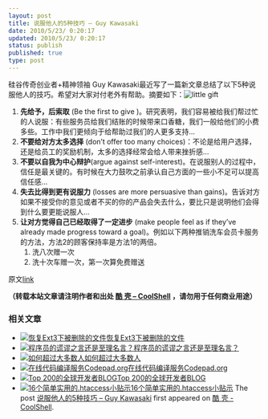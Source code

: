 ```yaml
---
layout: post
title: 说服他人的5种技巧 – Guy Kawasaki
date: 2010/5/23/ 0:20:17
updated: 2010/5/23/ 0:20:17
status: publish
published: true
type: post
---
```


硅谷传奇创业者+精神领袖 Guy Kawasaki最近写了一篇新文章总结了以下5种说服他人的技巧。希望对大家对付老外有帮助。摘要如下：![](https://www.openforum.com/media/db4cb6ac-3e35-48cc-87cb-19fe7b299c5c_detail.jpg "little gift")


1. **先给予，后索取** (Be the first to give )。研究表明，我们容易被给我们帮过忙的人说服：有些服务员给我们结账的时候带来口香糖，我们一般给他们的小费多些。工作中我们更倾向于给帮助过我们的人更多支持…
2. **不要给对方太多选择** (don’t offer too many choices)：不论是给用户选择，还是给员工的奖励机制，太多的选择经常会给人带来挫折感…
3. **不要以自我为中心辩护**(argue against self-interest)。在说服别人的过程中，信任是最关键的。有时候在大力鼓吹之前承认自己方面的一些小不足可以提高信任感…
4. **失去比得到更有说服力** (losses are more persuasive than gains)。告诉对方如果不接受你的意见或者不买的你的产品会失去什么，要比只是说明他们会得到什么要更能说服人…
5. **让对方觉得自己已经取得了一定进步** (make people feel as if they’ve already made progress toward a goal)。例如以下两种推销洗车会员卡服务的方法，方法2的顾客保持率是方法1的两倍。
	1. 洗八次赠一次
	2. 洗十次车赠一次，第一次算免费赠送


原文[link](http://www.openforum.com/idea-hub/topics/the-world/article/5-ways-to-be-persuasive-guy-kawasaki)



**（转载本站文章请注明作者和出处 [酷 壳 – CoolShell](https://coolshell.cn/) ，请勿用于任何商业用途）**



### 相关文章

* [![恢复Ext3下被删除的文件](https://coolshell.cn/wp-content/plugins/wordpress-23-related-posts-plugin/static/thumbs/17.jpg)](https://coolshell.cn/articles/1265.html)[恢复Ext3下被删除的文件](https://coolshell.cn/articles/1265.html)
* [![程序员的谎谬之言还是至理名言？](https://coolshell.cn/wp-content/uploads/2011/04/wisdom-225x300-150x150.jpg)](https://coolshell.cn/articles/4235.html)[程序员的谎谬之言还是至理名言？](https://coolshell.cn/articles/4235.html)
* [![如何超过大多数人](https://coolshell.cn/wp-content/uploads/2019/06/competition-360x200-1-150x150.png)](https://coolshell.cn/articles/19464.html)[如何超过大多数人](https://coolshell.cn/articles/19464.html)
* [![在线代码编译服务Codepad.org](https://coolshell.cn/wp-content/uploads/2009/08/codepad2-150x150.jpg)](https://coolshell.cn/articles/1310.html)[在线代码编译服务Codepad.org](https://coolshell.cn/articles/1310.html)
* [![Top 200的全球开发者BLOG](https://coolshell.cn/wp-content/plugins/wordpress-23-related-posts-plugin/static/thumbs/6.jpg)](https://coolshell.cn/articles/1092.html)[Top 200的全球开发者BLOG](https://coolshell.cn/articles/1092.html)
* [![16个简单实用的.htaccess小贴示](https://coolshell.cn/wp-content/plugins/wordpress-23-related-posts-plugin/static/thumbs/29.jpg)](https://coolshell.cn/articles/1035.html)[16个简单实用的.htaccess小贴示](https://coolshell.cn/articles/1035.html)
The post [说服他人的5种技巧 – Guy Kawasaki](https://coolshell.cn/articles/2460.html) first appeared on [酷 壳 - CoolShell](https://coolshell.cn).
